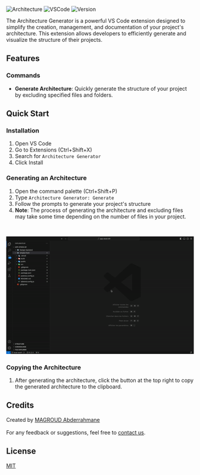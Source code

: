 ![Architecture](https://img.shields.io/badge/Architecture-red)
![VSCode](https://img.shields.io/badge/VSCode-blue)
![Version](https://img.shields.io/badge/version-1.0.4--Beta-yellow)


The Architecture Generator is a powerful VS Code extension designed to simplify the creation, management, and documentation of your project's architecture. This extension allows developers to efficiently generate and visualize the structure of their projects.

## Features

### Commands

- **Generate Architecture**: Quickly generate the structure of your project by excluding specified files and folders.

## Quick Start

### Installation

1. Open VS Code
2. Go to Extensions (Ctrl+Shift+X)
3. Search for `Architecture Generator`
4. Click Install

### Generating an Architecture

1. Open the command palette (Ctrl+Shift+P)
2. Type `Architecture Generator: Generate`
3. Follow the prompts to generate your project's structure
4. **Note**: The process of generating the architecture and excluding files may take some time depending on the number of files in your project.
<br>

![Generate Architecture Demo](https://raw.githubusercontent.com/Abder-Rahmane/Architecture-Visualizer-VSCODE/main/assets/generate-archi.gif)

### Copying the Architecture

1. After generating the architecture, click the button at the top right to copy the generated architecture to the clipboard.

## Credits

Created by [MAGROUD Abderrahmane](https://www.linkedin.com/in/abder-rahmane-magroud/)
<br><br>
For any feedback or suggestions, feel free to [contact us](mailto:votre.email@exemple.com).

## License

[MIT](LICENSE)